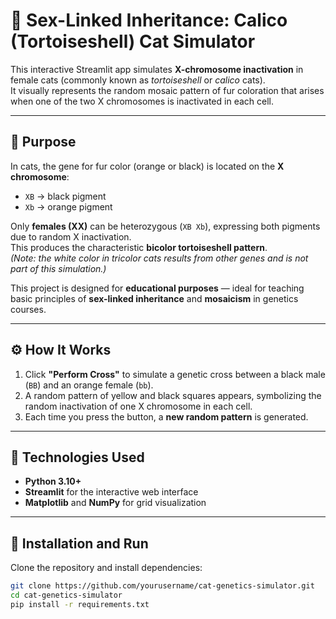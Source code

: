 # 🧬 Sex-Linked Inheritance: Calico (Tortoiseshell) Cat Simulator

This interactive Streamlit app simulates **X-chromosome inactivation** in female cats (commonly known as *tortoiseshell* or *calico* cats).  
It visually represents the random mosaic pattern of fur coloration that arises when one of the two X chromosomes is inactivated in each cell.

---

## 🎯 Purpose

In cats, the gene for fur color (orange or black) is located on the **X chromosome**:

- `XB` → black pigment  
- `Xb` → orange pigment  

Only **females (XX)** can be heterozygous (`XB Xb`), expressing both pigments due to random X inactivation.  
This produces the characteristic **bicolor tortoiseshell pattern**.  
*(Note: the white color in tricolor cats results from other genes and is not part of this simulation.)*

This project is designed for **educational purposes** — ideal for teaching basic principles of **sex-linked inheritance** and **mosaicism** in genetics courses.

---

## ⚙️ How It Works

1. Click **"Perform Cross"** to simulate a genetic cross between a black male (`BB`) and an orange female (`bb`).  
2. A random pattern of yellow and black squares appears, symbolizing the random inactivation of one X chromosome in each cell.  
3. Each time you press the button, a **new random pattern** is generated.

---

## 🧩 Technologies Used

- **Python 3.10+**  
- **Streamlit** for the interactive web interface  
- **Matplotlib** and **NumPy** for grid visualization  

---

## 🚀 Installation and Run

Clone the repository and install dependencies:

```bash
git clone https://github.com/yourusername/cat-genetics-simulator.git
cd cat-genetics-simulator
pip install -r requirements.txt
